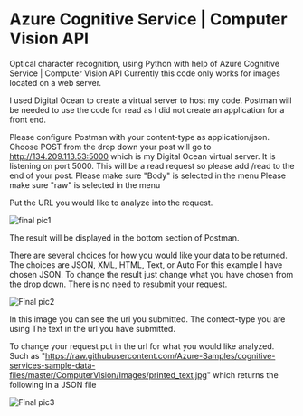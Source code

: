 # Azure Cognitive Service | Computer Vision API 
Optical character recognition, using Python with help of Azure Cognitive Service | Computer Vision API
Currently this code only works for images located on a web server.

I used Digital Ocean to create a virtual server to host my code.
Postman will be needed to use the code for read as I did not create an application for a front end.

Please configure Postman with your content-type as application/json.
Choose POST from the drop down
your post will go to http://134.209.113.53:5000 which is my Digital Ocean virtual server.  It is listening on port 5000.
This will be a read request so please add /read to the end of your post.
Please make sure "Body" is selected in the menu
Please make sure "raw" is selected in the menu

Put the URL you would like to analyze into the request.

![final pic1](https://user-images.githubusercontent.com/122126853/236354162-d9eb5154-caac-40b2-bb51-f9ec9485e7a7.JPG)

The result will be displayed in the bottom section of Postman.

There are several choices for how you would like your data to be returned.  The choices are JSON, XML, HTML, Text, or Auto
For this example I have chosen JSON.  To change the result just change what you have chosen from the drop down.  There is no need to resubmit your request.

![Final pic2](https://user-images.githubusercontent.com/122126853/236354814-b7b71f2c-bce8-42a8-953c-72cf47ac6a55.JPG)

In this image you can see the url you submitted.
The contect-type you are using 
The text in the url you have submitted.

To change your request put in the url for what you would like analyzed.
Such as "https://raw.githubusercontent.com/Azure-Samples/cognitive-services-sample-data-files/master/ComputerVision/Images/printed_text.jpg"
which returns the following in a JSON file

![Final pic3](https://user-images.githubusercontent.com/122126853/236356800-18b57918-7b77-4240-96c9-4468f520234c.JPG)
